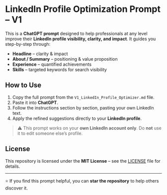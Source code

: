 # LinkedIn Profile Optimization Prompt – V1

This is a **ChatGPT prompt** designed to help professionals at any level improve their **LinkedIn profile visibility, clarity, and impact**. It guides you step-by-step through:

- **Headline** – clarity & impact  
- **About / Summary** – positioning & value proposition  
- **Experience** – quantified achievements  
- **Skills** – targeted keywords for search visibility  

## How to Use

1. Copy the full prompt from the `V1_LinkedIn_Profile_Optimizer.md` file.  
2. Paste it into **ChatGPT**.  
3. Follow the instructions section by section, pasting your own LinkedIn text.  
4. Apply the refined suggestions directly to your **LinkedIn profile**.  

> ⚠️ This prompt works on your **own LinkedIn account only**. Do **not** use it to edit someone else’s profile.  

## License

This repository is licensed under the **MIT License** – see the [LICENSE](LICENSE) file for details.

---

⭐ If you find this prompt helpful, you can **star the repository** to help others discover it.
